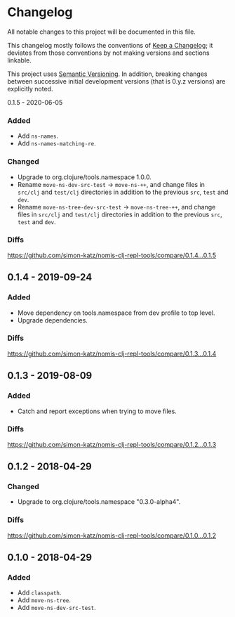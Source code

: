 # Changelog

All notable changes to this project will be documented in this file.

This changelog mostly follows the conventions of [Keep a Changelog](http://keepachangelog.com/en/1.0.0/); it deviates from those conventions by not making versions and sections linkable.

This project uses [Semantic Versioning](http://semver.org/spec/v2.0.0.html). In addition, breaking changes between successive initial development versions (that is 0.y.z versions) are explicitly noted.


0.1.5 - 2020-06-05

### Added

- Add `ns-names`.
- Add `ns-names-matching-re`.

### Changed

- Upgrade to org.clojure/tools.namespace 1.0.0.
- Rename `move-ns-dev-src-test` -> `move-ns-++`, and change files in `src/clj` and `test/clj` directories in addition to the previous `src`, `test` and `dev`.
- Rename `move-ns-tree-dev-src-test` -> `move-ns-tree-++`, and change files in `src/clj` and `test/clj` directories in addition to the previous `src`, `test` and `dev`.

### Diffs

https://github.com/simon-katz/nomis-clj-repl-tools/compare/0.1.4...0.1.5


## 0.1.4 - 2019-09-24

### Added

- Move dependency on tools.namespace from dev profile to top level.
- Upgrade dependencies.

### Diffs

https://github.com/simon-katz/nomis-clj-repl-tools/compare/0.1.3...0.1.4


## 0.1.3 - 2019-08-09

### Added

- Catch and report exceptions when trying to move files.

### Diffs

https://github.com/simon-katz/nomis-clj-repl-tools/compare/0.1.2...0.1.3



## 0.1.2 - 2018-04-29

### Changed

- Upgrade to org.clojure/tools.namespace "0.3.0-alpha4".

### Diffs

https://github.com/simon-katz/nomis-clj-repl-tools/compare/0.1.0...0.1.2


## 0.1.0 - 2018-04-29

### Added

- Add `classpath`.
- Add `move-ns-tree`.
- Add `move-ns-dev-src-test`.
